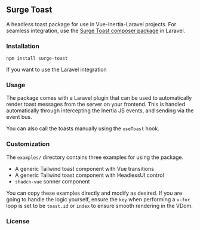 ## Surge Toast
A headless toast package for use in Vue-Inertia-Laravel projects. For seamless integration, use the [Surge Toast composer package]() in Laravel.


### Installation
```console
npm install surge-toast
```

If you want to use the Laravel integration

### Usage
The package comes with a Laravel plugin that can be used to automatically render toast messages from the server on your frontend. This is handled automatically through intercepting the Inertia JS events, and sending via the event bus.

You can also call the toasts manually using the `useToast` hook. 

### Customization
The `examples/` directory contains three examples for using the package.
- A generic Tailwind toast component with Vue transitions
- A generic Tailwind toast component with HeadlessUI control
- `shadcn-vue` sonner component

You can copy these examples directly and modify as desired. If you are going to handle the logic yourself, ensure the `key` when performing a `v-for` loop is set to be `toast.id` or `index` to ensure smooth rendering in the VDom.

### License